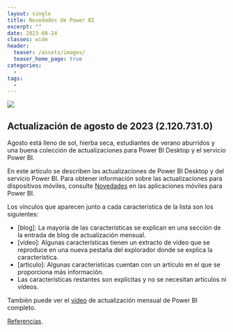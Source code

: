 ```yaml
---
layout: single
title: Novedades de Power BI
excerpt: ""
date: 2023-08-24
classes: wide
header:
  teaser: /assets/images/
  teaser_home_page: true
categories:
  - 
tags:
  - 
---
```


![](/assets/images/)

## Actualización de agosto de 2023 (2.120.731.0)

Agosto está lleno de sol, hierba seca, estudiantes de verano aburridos y una buena colección de actualizaciones para Power BI Desktop y el servicio Power BI.

En este artículo se describen las actualizaciones de Power BI Desktop y del servicio Power BI. Para obtener información sobre las actualizaciones para dispositivos móviles, consulte [Novedades](https://learn.microsoft.com/es-es/power-bi/consumer/mobile/mobile-whats-new-in-the-mobile-apps) en las aplicaciones móviles para Power BI.

Los vínculos que aparecen junto a cada característica de la lista son los siguientes:

* [blog]: La mayoría de las características se explican en una sección de la entrada de blog de actualización mensual.
* [vídeo]: Algunas características tienen un extracto de vídeo que se reproduce en una nueva pestaña del explorador donde se explica la característica.
* [artículo]: Algunas características cuentan con un artículo en el que se proporciona más información.
* Las características restantes son explícitas y no se necesitan artículos ni vídeos.

También puede ver el [vídeo](https://learn.microsoft.com/es-es/power-bi/fundamentals/desktop-latest-update?tabs=powerbi-desktop#power-bi-monthly-update-video) de actualización mensual de Power BI completo.

[Referencias](https://learn.microsoft.com/es-es/power-bi/fundamentals/desktop-latest-update?tabs=powerbi-desktop).
